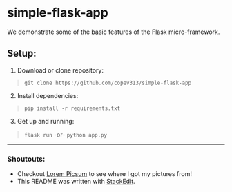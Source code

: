 # simple-flask-app

We demonstrate some of the basic features of the Flask micro-framework.

  
## Setup:

1) Download or clone repository:

> `git clone https://github.com/copev313/simple-flask-app`

2) Install dependencies:

> `pip install -r requirements.txt`

3) Get up and running: 
> `flask run`  -or-  `python app.py`
---------------
### Shoutouts:
- Checkout [Lorem Picsum](https://picsum.photos/) to see where I got my pictures from!
- This README was written with [StackEdit](https://stackedit.io/).
